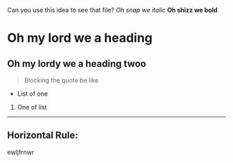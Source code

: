 Can you use this idea to see that file?
*Oh snap we italic*
**Oh shizz we bold**
# Oh my lord we a heading
## Oh my lordy we a heading twoo
> Blocking the quote be like
* List of one
1. One of list
---
Horizontal Rule: 
---
ewljfrnwr
